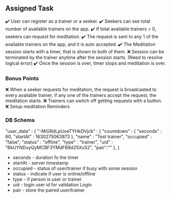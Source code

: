## Assigned Task
✔️ User can register as a trainer or a seeker.
✔️ Seekers can see total number of available trainers on the app.
✔️ If total available trainers > 0, seekers can request for meditation.
✔️ The request is sent to any 1 of the available trainers on the app, and it is auto accepted.
✔️ The Meditation session starts with a timer, that is shown to both of them.
❌ Session can be terminated by the trainer anytime after the session starts.
    (Need to resolve logical error)
✔️ Once the session is over, timer stops and meditation is over.

### Bonus Points
❌ When a seeker requests for meditation, the request is broadcasted to every available trainer, if any one of the trainers accept the request, the meditation starts.
❌ Trainers can switch off getting requests with a button.
❌ Setup meditation Reminders

### DB Schema
"user_data" : {
    "-MiGRdLpUoeTYHkDVjcb" : {
        "countdown" : {
            "seconds" : 60,
            "startAt" : 1630275063873
        },
        "name" : "Test trainer",
        "occupied" : "false",
        "status" : "offline",
        "type" : "trainer",
        "uid" : "BkUYNDvyQyMCBF3YMdFB8d25XxS2",
        "pair":""
        },
}

- seconds - duration fo the timer
- startAt - server timestamp
- occupied - status of user/trainer if busy with some session
- status - indicate if user is online/offline
- type - if person is user or trainer 
- uid - login user id for validation Login
- pair - store the paired user/trainer
